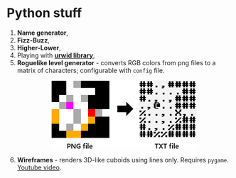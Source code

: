 # Python stuff
1. **Name generator**,
2. **Fizz-Buzz**,
3. **Higher-Lower**,
4. Playing with **[urwid library](http://urwid.org/)**,
5. **Roguelike level generator** - converts RGB colors from png files to a matrix of characters; configurable with `config` file.
	<p align="center"><img src="05-roguelike-level-generator/preview.png"></p>
6. **Wireframes** - renders 3D-like cuboids using lines only. Requires `pygame`. [Youtube video](https://www.youtube.com/watch?v=v5iYH_Vy54U).